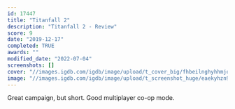 ```yaml
---
id: 17447
title: "Titanfall 2"
description: "Titanfall 2 - Review"
score: 9
date: "2019-12-17"
completed: TRUE
awards: ""
modified_date: "2022-07-04"
screenshots: []
cover: "//images.igdb.com/igdb/image/upload/t_cover_big/fhbeilnghyhhmjqhinqa.jpg"
image: "//images.igdb.com/igdb/image/upload/t_screenshot_huge/eaekyhzn9mhhmmlxunbn.jpg"
---
```

Great campaign, but short. Good multiplayer co-op mode.